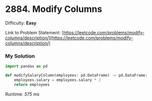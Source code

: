 # 2884. Modify Columns

Difficulty: **Easy**

Link to Problem Statement: [https://leetcode.com/problems/modify-columns/description/](https://leetcode.com/problems/modify-columns/description/)

### My Solution

```python
import pandas as pd

def modifySalaryColumn(employees: pd.DataFrame) -> pd.DataFrame:
    employees.salary = employees.salary * 2
    return employees
```

Runtime: *575 ms*
